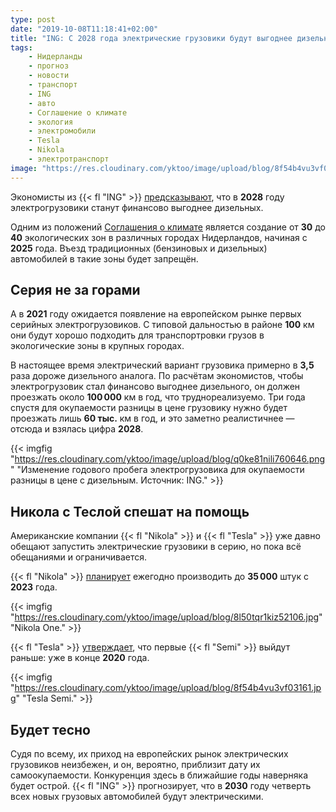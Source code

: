 ```yaml
---
type: post
date: "2019-10-08T11:18:41+02:00"
title: "ING: С 2028 года электрические грузовики будут выгоднее дизельных"
tags:
    - Нидерланды
    - прогноз
    - новости
    - транспорт
    - ING
    - авто
    - Соглашение о климате
    - экология
    - электромобили
    - Tesla
    - Nikola
    - электротранспорт
image: "https://res.cloudinary.com/yktoo/image/upload/blog/8f54b4vu3vf03161.jpg"
---
```


Экономисты из {{< fl "ING" >}} [предсказывают](https://www.ing.nl/zakelijk/kennis-over-de-economie/uw-sector/transport-en-logistiek/electric-heavy-duty-trucks.html), что в **2028** году электрогрузовики станут финансово выгоднее дизельных.

Одним из положений [Соглашения о климате](0354) является создание от **30** до **40** экологических зон в различных городах Нидерландов, начиная с **2025** года. Въезд традиционных (бензиновых и дизельных) автомобилей в такие зоны будет запрещён.

<!--more-->

## Серия не за горами

А в **2021** году ожидается появление на европейском рынке первых серийных электрогрузовиков. С типовой дальностью в районе **100** км они будут хорошо подходить для транспортровки грузов в экологические зоны в крупных городах.

В настоящее время электрический вариант грузовика примерно в **3,5** раза дороже дизельного аналога. По расчётам экономистов, чтобы электрогрузовик стал финансово выгоднее дизельного, он должен проезжать около **100 000** км в год, что труднореализуемо. Три года спустя для окупаемости разницы в цене грузовику нужно будет проезжать лишь **60 тыс.** км в год, и это заметно реалистичнее — отсюда и взялась цифра **2028**.

{{< imgfig "https://res.cloudinary.com/yktoo/image/upload/blog/q0ke81nili760646.png" "Изменение годового пробега электрогрузовика для окупаемости разницы в цене с дизельным. Источник: ING." >}}

## Никола с Теслой спешат на помощь

Американские компании {{< fl "Nikola" >}} и {{< fl "Tesla" >}} уже давно обещают запустить электрические грузовики в серию, но пока всё обещаниями и ограничивается.

{{< fl "Nikola" >}} [планирует](https://www.trucks.com/2019/03/25/nikola-land-deal-arizona-truck-plant/) ежегодно производить до **35 000** штук с **2023** года.

{{< imgfig "https://res.cloudinary.com/yktoo/image/upload/blog/8l50tqr1kiz52106.jpg" "Nikola One." >}}

 {{< fl "Tesla" >}} [утверждает](https://electrek.co/2019/06/11/tesla-pickup-semi-truck-timelines-elon-musk/), что первые {{< fl "Semi" >}} выйдут раньше: уже в конце **2020** года.

{{< imgfig "https://res.cloudinary.com/yktoo/image/upload/blog/8f54b4vu3vf03161.jpg" "Tesla Semi." >}}

## Будет тесно

Судя по всему, их приход на европейских рынок электрических грузовиков неизбежен, и он, вероятно, приблизит дату их самоокупаемости. Конкуренция здесь в ближайшие годы наверняка будет острой. {{< fl "ING" >}} прогнозирует, что в **2030** году четверть всех новых грузовых автомобилей будут электрическими.
